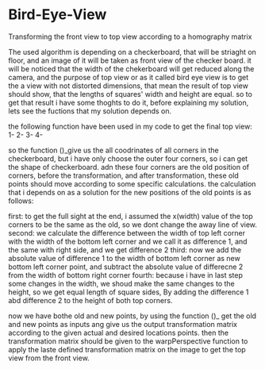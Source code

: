 # Bird-Eye-View
Transforming the front view to top view according to a homography matrix

The used algorithm is depending on a checkerboard, that will be striaght on floor, and an image of it will be taken as front view of the checker board. it will be noticed that the width of the chekerboard will get reduced along the camera, and the purpose of top view or as it called bird eye view is to get the a view with not distorted dimensions, that mean the result of top view should show, that the lengths of squares' width and height are equal. so to get that result i have some thoghts to do it, before explaining my solution, lets see the fuctions that my solution depends on.

the following function have been used in my code to get the final top view:
1- 
2-
3-
4-
            
so the function ()_give us the all coodrinates of all corners in the checkerboard, but i have only choose the outer four corners, so i can get the shape of checkerboard.
adn these four corners are the old position of corners, before the transformation, and after transformation, these old points should move according to some specific calculations.
the  calculation that i depends on as a solution for the new positions of the old points is as follows:

first: to get the full sight at the end, i assumed the x(width) value of the top corners to be the same as the old, so we dont change the away line of view.
second: we calculate the difference between the width of top left corner with the width of the bottom left corner and we call it as difference 1, and the same with right side, and we get difference 2
third: now we add the absolute value of difference 1 to the width of bottom left corner as new bottom left corner point, and subtract the absolute value of differecne 2 from the width of bottom right corner
fourth: because i have in last step some changes in the width, we shoud make the same changes to the height, so we get equal length of square sides, By adding the difference 1 abd difference 2 to the height of both top corners.

now we have bothe old and new points, by using the function ()_ get the old and new points as inputs ang give us the output transformation matrix according to the given actual and desired locations points.
then the transformation matrix should be given to the warpPerspective function to apply the laste defined transformation matrix on the image to get the top view from the front view.

